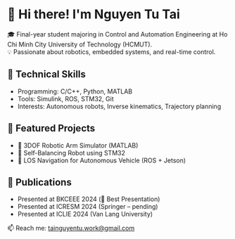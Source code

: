 # 👋 Hi there! I'm Nguyen Tu Tai

🎓 Final-year student majoring in Control and Automation Engineering at Ho Chi Minh City University of Technology (HCMUT).  
💡 Passionate about robotics, embedded systems, and real-time control.

## 🔧 Technical Skills
- Programming: C/C++, Python, MATLAB
- Tools: Simulink, ROS, STM32, Git
- Interests: Autonomous robots, Inverse kinematics, Trajectory planning

## 📘 Featured Projects
- 🔹 3DOF Robotic Arm Simulator (MATLAB)
- 🔹 Self-Balancing Robot using STM32
- 🔹 LOS Navigation for Autonomous Vehicle (ROS + Jetson)

## 📄 Publications
- Presented at BKCEEE 2024 (🏅 Best Presentation)
- Presented at ICRESM 2024 (Springer – pending)
- Presented at ICLIE 2024 (Van Lang University)

📫 Reach me: [tainguyentu.work@gmail.com](mailto:tainguyentu.work@gmail.com)
